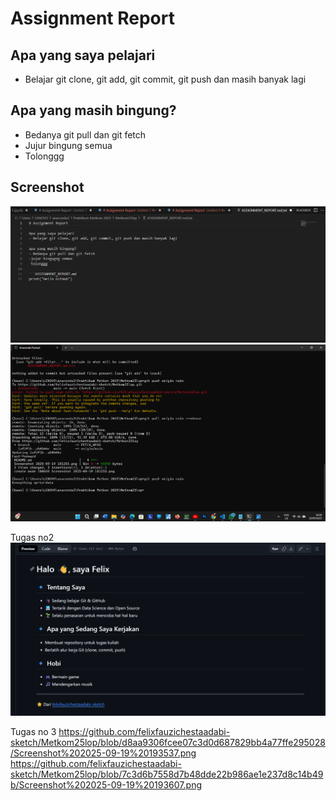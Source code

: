 # Assignment Report

## Apa yang saya pelajari
- Belajar git clone, git add, git commit, git push dan masih banyak lagi

## Apa yang masih bingung?
- Bedanya git pull dan git fetch
- Jujur bingung semua
- Tolonggg

## Screenshot
![Screenshot 1](Screenshot%202025-09-19%20181253.png)
![Screenshot 2](Screenshot%202025-09-19%20182837.png)

Tugas no2
![image alt](https://github.com/felixfauzichestaadabi-sketch/Metkom25lop/blob/b477d20a46b0f8a1ed52f168510b4287155e5ed1/Screenshot%202025-09-19%20185811.png)

Tugas no 3
https://github.com/felixfauzichestaadabi-sketch/Metkom25lop/blob/d8aa9306fcee07c3d0d687829bb4a77ffe295028/Screenshot%202025-09-19%20193537.png
https://github.com/felixfauzichestaadabi-sketch/Metkom25lop/blob/7c3d6b7558d7b48dde22b986ae1e237d8c14b49b/Screenshot%202025-09-19%20193607.png

